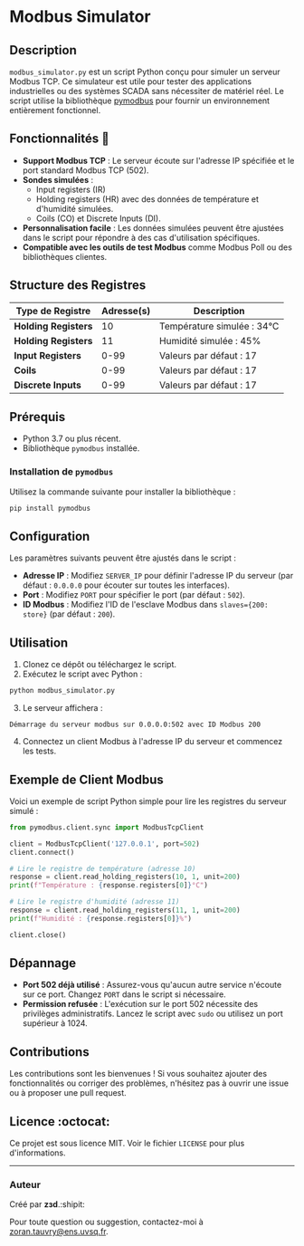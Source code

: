 # Modbus Simulator

## Description 

`modbus_simulator.py` est un script Python conçu pour simuler un serveur Modbus TCP. Ce simulateur est utile pour tester des applications industrielles ou des systèmes SCADA sans nécessiter de matériel réel. Le script utilise la bibliothèque [pymodbus](https://github.com/bashwork/pymodbus/) pour fournir un environnement entièrement fonctionnel.

## Fonctionnalités :triangular_flag_on_post:

- **Support Modbus TCP** : Le serveur écoute sur l'adresse IP spécifiée et le port standard Modbus TCP (502).
- **Sondes simulées** :
  - Input registers (IR)
  - Holding registers (HR) avec des données de température et d'humidité simulées.
  - Coils (CO) et Discrete Inputs (DI).
- **Personnalisation facile** : Les données simulées peuvent être ajustées dans le script pour répondre à des cas d'utilisation spécifiques.
- **Compatible avec les outils de test Modbus** comme Modbus Poll ou des bibliothèques clientes.

## Structure des Registres

| Type de Registre       | Adresse(s)  | Description                  |
|------------------------|-------------|------------------------------|
| **Holding Registers**  | 10          | Température simulée : 34°C   |
| **Holding Registers**  | 11          | Humidité simulée : 45%       |
| **Input Registers**    | 0-99        | Valeurs par défaut : 17      |
| **Coils**              | 0-99        | Valeurs par défaut : 17      |
| **Discrete Inputs**    | 0-99        | Valeurs par défaut : 17      |

## Prérequis

- Python 3.7 ou plus récent.
- Bibliothèque `pymodbus` installée.

### Installation de `pymodbus`

Utilisez la commande suivante pour installer la bibliothèque :

```bash
pip install pymodbus
```

## Configuration

Les paramètres suivants peuvent être ajustés dans le script :

- **Adresse IP** : Modifiez `SERVER_IP` pour définir l'adresse IP du serveur (par défaut : `0.0.0.0` pour écouter sur toutes les interfaces).
- **Port** : Modifiez `PORT` pour spécifier le port (par défaut : `502`).
- **ID Modbus** : Modifiez l'ID de l'esclave Modbus dans `slaves={200: store}` (par défaut : `200`).

## Utilisation

1. Clonez ce dépôt ou téléchargez le script.
2. Exécutez le script avec Python :

```bash
python modbus_simulator.py
```

3. Le serveur affichera :

```text
Démarrage du serveur modbus sur 0.0.0.0:502 avec ID Modbus 200
```

4. Connectez un client Modbus à l'adresse IP du serveur et commencez les tests.

## Exemple de Client Modbus
Voici un exemple de script Python simple pour lire les registres du serveur simulé :

```python
from pymodbus.client.sync import ModbusTcpClient

client = ModbusTcpClient('127.0.0.1', port=502)
client.connect()

# Lire le registre de température (adresse 10)
response = client.read_holding_registers(10, 1, unit=200)
print(f"Température : {response.registers[0]}°C")

# Lire le registre d'humidité (adresse 11)
response = client.read_holding_registers(11, 1, unit=200)
print(f"Humidité : {response.registers[0]}%")

client.close()
```

## Dépannage

- **Port 502 déjà utilisé** : Assurez-vous qu'aucun autre service n'écoute sur ce port. Changez `PORT` dans le script si nécessaire.
- **Permission refusée** : L'exécution sur le port 502 nécessite des privilèges administratifs. Lancez le script avec `sudo` ou utilisez un port supérieur à 1024.

## Contributions

Les contributions sont les bienvenues ! Si vous souhaitez ajouter des fonctionnalités ou corriger des problèmes, n'hésitez pas à ouvrir une issue ou à proposer une pull request.

## Licence  :octocat:

Ce projet est sous licence MIT. Voir le fichier `LICENSE` pour plus d'informations.

---

### Auteur 
Créé par **zзd**.:shipit:

Pour toute question ou suggestion, contactez-moi à [zoran.tauvry@ens.uvsq.fr](zoran.tauvry@ens.uvsq.fr).

